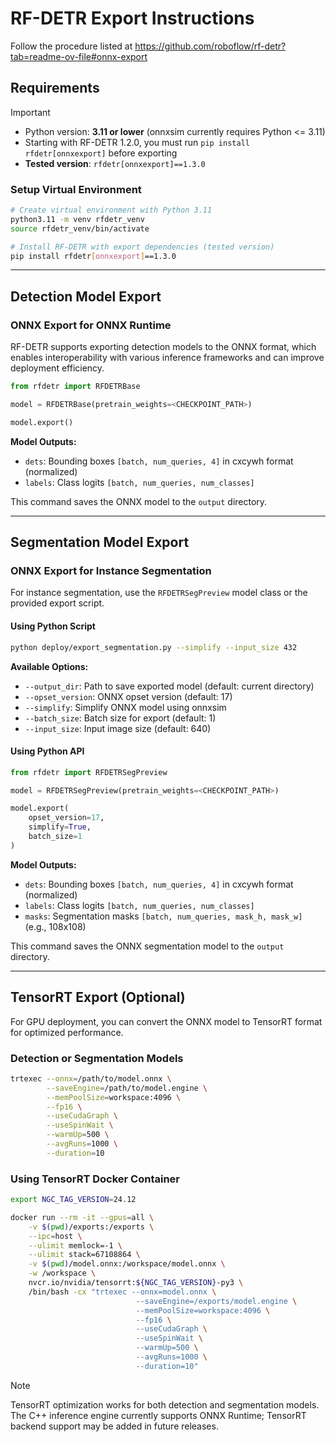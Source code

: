 # **RF-DETR Export Instructions**  

Follow the procedure listed at https://github.com/roboflow/rf-detr?tab=readme-ov-file#onnx-export

## Requirements

> [!IMPORTANT]
> - Python version: **3.11 or lower** (onnxsim currently requires Python <= 3.11)
> - Starting with RF-DETR 1.2.0, you must run `pip install rfdetr[onnxexport]` before exporting
> - **Tested version**: `rfdetr[onnxexport]==1.3.0`

### Setup Virtual Environment

```bash
# Create virtual environment with Python 3.11
python3.11 -m venv rfdetr_venv
source rfdetr_venv/bin/activate

# Install RF-DETR with export dependencies (tested version)
pip install rfdetr[onnxexport]==1.3.0
```

---

## Detection Model Export

### ONNX Export for ONNX Runtime

RF-DETR supports exporting detection models to the ONNX format, which enables interoperability with various inference frameworks and can improve deployment efficiency.

```python
from rfdetr import RFDETRBase

model = RFDETRBase(pretrain_weights=<CHECKPOINT_PATH>)

model.export()
```

**Model Outputs:**
- `dets`: Bounding boxes `[batch, num_queries, 4]` in cxcywh format (normalized)
- `labels`: Class logits `[batch, num_queries, num_classes]`

This command saves the ONNX model to the `output` directory.

---

## Segmentation Model Export

### ONNX Export for Instance Segmentation

For instance segmentation, use the `RFDETRSegPreview` model class or the provided export script.

#### Using Python Script

```bash
python deploy/export_segmentation.py --simplify --input_size 432
```

**Available Options:**
- `--output_dir`: Path to save exported model (default: current directory)
- `--opset_version`: ONNX opset version (default: 17)
- `--simplify`: Simplify ONNX model using onnxsim
- `--batch_size`: Batch size for export (default: 1)
- `--input_size`: Input image size (default: 640)

#### Using Python API

```python
from rfdetr import RFDETRSegPreview

model = RFDETRSegPreview(pretrain_weights=<CHECKPOINT_PATH>)

model.export(
    opset_version=17,
    simplify=True,
    batch_size=1
)
```

**Model Outputs:**
- `dets`: Bounding boxes `[batch, num_queries, 4]` in cxcywh format (normalized)
- `labels`: Class logits `[batch, num_queries, num_classes]`
- `masks`: Segmentation masks `[batch, num_queries, mask_h, mask_w]` (e.g., 108x108)

This command saves the ONNX segmentation model to the `output` directory.

---

## TensorRT Export (Optional)

For GPU deployment, you can convert the ONNX model to TensorRT format for optimized performance.

### Detection or Segmentation Models

```bash
trtexec --onnx=/path/to/model.onnx \
        --saveEngine=/path/to/model.engine \
        --memPoolSize=workspace:4096 \
        --fp16 \
        --useCudaGraph \
        --useSpinWait \
        --warmUp=500 \
        --avgRuns=1000 \
        --duration=10
```

### Using TensorRT Docker Container

```bash
export NGC_TAG_VERSION=24.12

docker run --rm -it --gpus=all \
    -v $(pwd)/exports:/exports \
    --ipc=host \
    --ulimit memlock=-1 \
    --ulimit stack=67108864 \
    -v $(pwd)/model.onnx:/workspace/model.onnx \
    -w /workspace \
    nvcr.io/nvidia/tensorrt:${NGC_TAG_VERSION}-py3 \
    /bin/bash -cx "trtexec --onnx=model.onnx \
                            --saveEngine=/exports/model.engine \
                            --memPoolSize=workspace:4096 \
                            --fp16 \
                            --useCudaGraph \
                            --useSpinWait \
                            --warmUp=500 \
                            --avgRuns=1000 \
                            --duration=10"
```

> [!NOTE]
> TensorRT optimization works for both detection and segmentation models. The C++ inference engine currently supports ONNX Runtime; TensorRT backend support may be added in future releases.
 